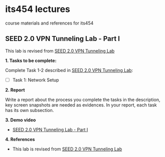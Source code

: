 # its454 lectures

course materials and references for its454

## SEED 2.0 VPN Tunneling Lab - Part I

This lab is revised from [SEED 2.0 VPN Tunneling Lab](https://seedsecuritylabs.org/Labs_20.04/Networking/VPN_Tunnel/)

**1. Tasks to be complete:**

Complete Task 1-2 described in [SEED 2.0 VPN Tunneling Lab](./refs/VPNTunnel.pdf):

- [ ] Task 1: Network Setup


**2. Report**

Write a report about the process you complete the tasks in the description, key screen snapshots are needed as evidences. In your report, each task has its own subsection.


**3. Demo video**
* [SEED 2.0 VPN Tunneling Lab - Part I]()

**4. References**
* This lab is revised from [SEED 2.0 VPN Tunneling Lab](https://seedsecuritylabs.org/Labs_20.04/Networking/VPN_Tunnel/)
